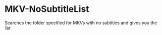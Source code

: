 # MKV-NoSubtitleList
Searches the folder specified for MKVs with no subtitles and gives you the list
